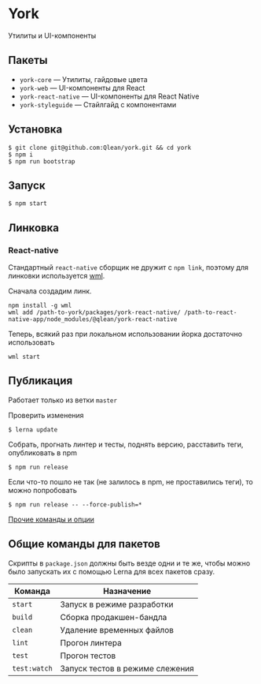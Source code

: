 # York

Утилиты и UI-компоненты

## Пакеты

- `york-core` — Утилиты, гайдовые цвета
- `york-web` — UI-компоненты для React
- `york-react-native` — UI-компоненты для React Native
- `york-styleguide` — Стайлгайд с компонентами

## Установка

```
$ git clone git@github.com:Qlean/york.git && cd york
$ npm i
$ npm run bootstrap
```

## Запуск

```
$ npm start
```

## Линковка

### React-native
Стандартный `react-native` сборщик не дружит с `npm link`, поэтому для линковки используется [wml](https://github.com/wix/wml).

Сначала создадим линк.
```
npm install -g wml
wml add /path-to-york/packages/york-react-native/ /path-to-react-native-app/node_modules/@qlean/york-react-native
```

Теперь, всякий раз при локальном использовании йорка достаточно использовать
```
wml start
```

## Публикация

Работает только из ветки `master`

Проверить изменения

```
$ lerna update
```

Собрать, прогнать линтер и тесты, поднять версию, расставить теги, опубликовать в npm

```
$ npm run release
```

Если что-то пошло не так (не залилось в npm, не проставились теги), то можно попробовать

```
$ npm run release -- --force-publish=*
```

[Прочие команды и опции](https://github.com/lerna/lerna/tree/2.x#commands)

## Общие команды для пакетов

Скрипты в `package.json` должны быть везде одни и те же, чтобы можно было запускать их с помощью Lerna для всех пакетов сразу.

| Команда      | Назначение                      |
| ------------ | ------------------------------- |
| `start`      | Запуск в режиме разработки      |
| `build`      | Сборка продакшен-бандла         |
| `clean`      | Удаление временных файлов       |
| `lint`       | Прогон линтера                  |
| `test`       | Прогон тестов                   |
| `test:watch` | Запуск тестов в режиме слежения |
